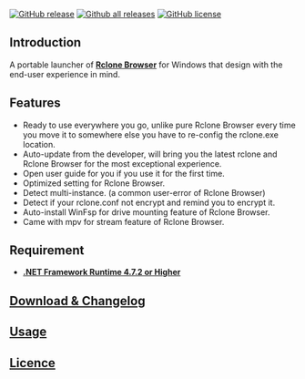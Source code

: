 [![GitHub release](https://img.shields.io/github/release/MinorMole/RcloneBrowser-Portable.svg)](https://gitHub.com/MinorMole/RcloneBrowser-Portable/releases)
[![Github all releases](https://img.shields.io/github/downloads/MinorMole/RcloneBrowser-Portable/total.svg)](https://GitHub.com/MinorMole/RcloneBrowser-Portable/releases/)
[![GitHub license](https://img.shields.io/github/license/MinorMole/RcloneBrowser-Portable.svg)](https://github.com/MinorMole/RcloneBrowser-Portable/blob/master/LICENSE)

## Introduction

A portable launcher of [**Rclone Browser**](https://github.com/DinCahill/RcloneBrowser) for Windows that design with the end-user experience in mind.

## Features

- Ready to use everywhere you go, unlike pure Rclone Browser every time you move it to somewhere else you have to re-config the rclone.exe location.
- Auto-update from the developer, will bring you the latest rclone and Rclone Browser for the most exceptional experience.
- Open user guide for you if you use it for the first time.
- Optimized setting for Rclone Browser.
- Detect multi-instance. (a common user-error of Rclone Browser)
- Detect if your rclone.conf not encrypt and remind you to encrypt it.
- Auto-install WinFsp for drive mounting feature of Rclone Browser.
- Came with mpv for stream feature of Rclone Browser.

## Requirement

- [**.NET Framework Runtime 4.7.2 or Higher**](https://dotnet.microsoft.com/download/dotnet-framework/net472)

## [Download & Changelog](https://gitHub.com/MinorMole/RcloneBrowser-Portable/releases)

## [Usage](https://github.com/MinorMole/RcloneBrowser-Portable/wiki/RcloneBrowser-Guide)

## [Licence](https://github.com/MinorMole/RcloneLab/blob/master/LICENSE)
